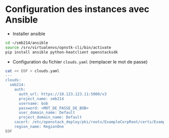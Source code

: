 Configuration des instances avec Ansible
========================================

- Installer ansible
```bash
cd ~/smb214/ansible
source /srv/virtualenvs/opnstk-cli/bin/activate
pip install ansible python-heatclient openstacksdk
```

- Configuration du fichier `clouds.yaml` (remplacer le mot de passe)
```bash
cat << EOF > clouds.yaml
---
clouds:
  smb214:
    auth:
      auth_url: https://10.123.123.11:5000/v3
      project_name: smb214
      username: bob
      password: <MOT_DE_PASSE_DE_BOB>
      user_domain_name: Default
      project_domain_name: Default
    cacert: /etc/openstack_deploy/pki/roots/ExampleCorpRoot/certs/ExampleCorpRoot.crt
    region_name: RegionOne
EOF
```
